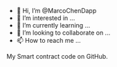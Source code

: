 - 👋 Hi, I’m @MarcoChenDapp
- 👀 I’m interested in ...
- 🌱 I’m currently learning ...
- 💞️ I’m looking to collaborate on ...
- 📫 How to reach me ...

<!---
MarcoChenDapp/MarcoChenDapp is a ✨ special ✨ repository because its `README.md` (this file) appears on your GitHub profile.
You can click the Preview link to take a look at your changes.
--->



My Smart contract code on GitHub.
